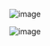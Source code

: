 ![image](https://github.com/user-attachments/assets/f92591ce-f0a3-44b1-9cd5-50606761a527)

![image](https://github.com/user-attachments/assets/f2620934-c00f-414a-a964-ae8c88d96a7e)
